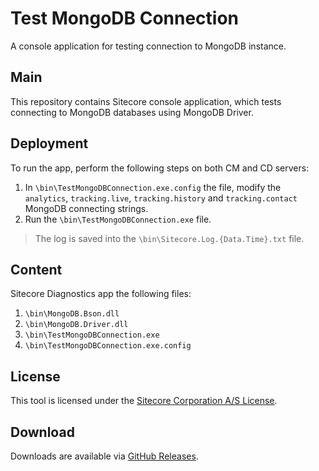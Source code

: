 # Test MongoDB Connection
A console application for testing connection to MongoDB instance.

## Main

This repository contains Sitecore console application, which tests connecting to MongoDB databases using MongoDB Driver.

## Deployment

To run the app, perform the following steps on both CM and CD servers:

1. In `\bin\TestMongoDBConnection.exe.config` the file, modify the `analytics`, `tracking.live`, `tracking.history` and `tracking.contact` MongoDB connecting strings.
2. Run the `\bin\TestMongoDBConnection.exe` file.

> The log is saved into the `\bin\Sitecore.Log.{Data.Time}.txt` file.

## Content 

Sitecore Diagnostics app the following files:

1. `\bin\MongoDB.Bson.dll`
2. `\bin\MongoDB.Driver.dll`
3. `\bin\TestMongoDBConnection.exe`
4. `\bin\TestMongoDBConnection.exe.config`

## License

This tool is licensed under the [Sitecore Corporation A/S License](./LICENSE).

## Download

Downloads are available via [GitHub Releases](https://github.com/SitecoreSupport/TestMongoDBConnection/releases).